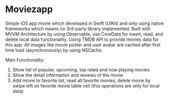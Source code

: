 # Moviezapp
Simple iOS app movie which developed in Swift (UIKit) and only using native frameworks which means no 3rd-party library implemented.
Built with MVVM Architecture by using Observable, use CoreData for insert, read, and delete local data functionality.
Using TMDB API to provide movies data for this app.
All images like movie poster and user avatar are cached after first time load (asynchronously) by using NSCache.

Main Functionality:
1. Show list of popular, upcoming, top rated and now playing movies
2. Show the detail information and reviews of the movie
3. Add movie to favorite list, read all favorite movies, delete movie by swipe left on favorite movie table cell (this operations are only for local data)
